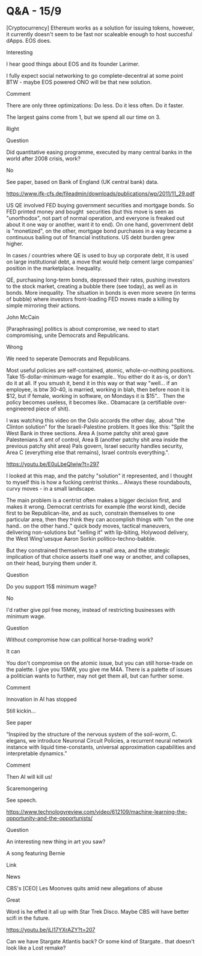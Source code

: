 # Q&A - 15/9

[Cryptocurrency] Ethereum works as a solution for issuing tokens, however, it currently doesn't seem to be fast nor scaleable enough to host succesful dApps. EOS does.

Interesting

I hear good things about EOS and its founder Larimer.

I fully expect social networking to go complete-decentral at some point BTW - maybe EOS powered ONO will be that new solution.

Comment

There are only three optimizations: Do less. Do it less often. Do it faster.

The largest gains come from 1, but we spend all our time on 3.

Right

Question

Did quantitative easing programme, executed by many central banks in the world after 2008 crisis, work?

No

See paper, based on Bank of England (UK central bank) data. 

https://www.ifk-cfs.de/fileadmin/downloads/publications/wp/2011/11_29.pdf

US QE involved FED buying government securities and mortgage bonds. So
FED printed money and bought  securities (but this move is seen as
"unorthodox", not part of normal operation, and everyone is freaked
out about it one way or another, want it to end). On one hand,
government debt is "monetized", on the other, mortgage bond purchases
in a way became a continuous bailing out of financial institutions. US
debt burden grew higher.  

In cases / countries where QE is used to buy up corporate debt, it is used on large institutional debt, a move that would help cement large companies' position in the marketplace. Inequality.

QE, purchasing long-term bonds, depressed their rates, pushing investors to the stock market, creating a bubble there (see today), as well as in bonds. More inequality. The situation in bonds is even more severe (in terms of bubble) where investors front-loading FED moves made a killing by simple mirroring their actions.

John McCain

[Paraphrasing] politics is about compromise, we need to start compromising, unite Democrats and Republicans. 

Wrong

We need to seperate Democrats and Republicans. 

Most useful policies are self-contained, atomic, whole-or-nothing positions. Take 15-dollar-minimum-wage for example.. You either do it as-is, or don't do it at all. If you smush it, bend it in this way or that way "well... if an employee, is btw 30-40, is married, working in blah, then before noon it is $12, but if female, working in software, on Mondays it is $15"..  Then the policy becomes useless, it becomes like.. Obamacare (a certifiable over-engineered piece of shit). 

I was watching this video on the Oslo accords the other day,  about "the Clinton solution" for the Israeli-Palestine problem. It goes like this: "Split the West Bank in three sections. Area A (some patchy shit area) gave Palestenians X amt of control, Area B (another patchy shit area inside the previous patchy shit area) Pals govern, Israel security handles security, Area C (everything else that remains), Israel controls everything.". 

https://youtu.be/E0uLbeQlwjw?t=297

I looked at this map, and the patchy "solution" it represented, and I
thought to myself this is how a fucking centrist thinks... Always
these roundabouts, curvy moves - in a small landscape. 

The main problem is a centrist often makes a bigger decision first, and makes it wrong. Democrat centrists for example (the worst kind), decide first to be Republican-lite, and as such, constrain themselves to one particular area, then they think they can accomplish things with "on the one hand.. on the other hand.." quick body moves, tactical maneuvers, delivering non-solutions but "selling it" with lip-biting, Holywood delivery, the West Wing'uesque Aaron Sorkin politico-techno-babble. 

But they constrained themselves to a small area, and the strategic implication of that choice asserts itself one way or another, and collapses, on their head, burying them under it.

Question

Do you support 15$ minimum wage?

No

I'd rather give ppl free money, instead of restricting businesses with minimum wage.

Question

Without compromise how can political horse-trading work?

It can

You don't compromise on the atomic issue, but you can still horse-trade on the palette. I give you 15MW, you give me M4A. There is a palette of issues a politician wants to further, may not get them all, but can further some.


Comment

Innovation in AI has stopped

Still kickin...

See paper

“Inspired by the structure of the nervous system of the soil-worm, C. elegans, we introduce Neuronal Circuit Policies, a recurrent neural network instance with liquid time-constants, universal approximation capabilities and interpretable dynamics.”

Comment

Then AI will kill us!

Scaremongering

See speech.

https://www.technologyreview.com/video/612109/machine-learning-the-opportunity-and-the-opportunists/

Question

An interesting new thing in art you saw?

A song featuring Bernie

Link

News

CBS's [CEO] Les Moonves quits amid new allegations of abuse

Great

Word is he effed it all up with Star Trek Disco. Maybe CBS will have better scifi in the future.

https://youtu.be/jLl17YXrAZY?t=207

Can we have Stargate Atlantis back? Or some kind of Stargate.. that
doesn't look like a Lost remake?









